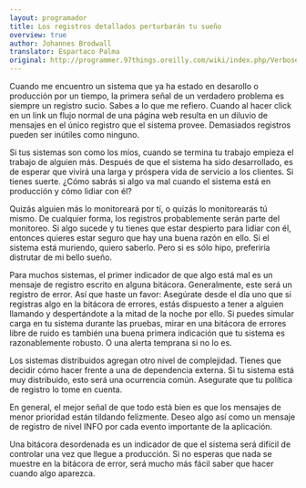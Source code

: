 ```yaml
---
layout: programador
title: Los registros detallados perturbarán tu sueño
overview: true
author: Johannes Brodwall
translator: Espartaco Palma
original: http://programmer.97things.oreilly.com/wiki/index.php/Verbose_Logging_Will_Disturb_Your_Sleep
---
```


Cuando me encuentro un sistema que ya ha estado en desarollo o producción por un tiempo, la primera señal de un verdadero problema es siempre un registro sucio. Sabes a lo que me refiero. Cuando al hacer click en un link un flujo normal de una página web resulta en un diluvio de mensajes en el único registro que el sistema provee. Demasiados registros pueden ser inútiles como ninguno.

Si tus sistemas son como los míos, cuando se termina tu trabajo empieza el trabajo de alguien más. Después de que el sistema ha sido desarrollado, es de esperar que vivirá una larga y próspera vida de servicio a los clientes. Si tienes suerte. ¿Cómo sabrás si algo va mal cuando el sistema está en producción y cómo lidiar con él?

Quizás alguien más lo monitoreará por tí, o quizás lo monitorearás tú mismo. De cualquier forma, los registros probablemente serán parte del monitoreo. Si algo sucede y tu tienes que estar despierto para lidiar con él, entonces quieres estar seguro que hay una buena razón en ello. Si el sistema está muriendo, quiero saberlo. Pero si es sólo hipo, preferiría distrutar de mi bello sueño.

Para muchos sistemas, el primer indicador de que algo está mal es un mensaje de registro escrito en alguna bitácora. Generalmente, este será un registro de error. Así que haste un favor: Asegúrate desde el día uno que si registras algo en la bitácora de errores, estás dispuesto a tener a alguien llamando y despertándote a la mitad de la noche por ello. Si puedes simular carga en tu sistema durante las pruebas, mirar en una bitácora de errores libre de ruido es también una buena primera indicación que tu sistema es razonablemente robusto. O una alerta temprana si no lo es.

Los sistemas distribuidos agregan otro nivel de complejidad. Tienes que decidir cómo hacer frente a una de dependencia externa. Si tu sistema está muy distribuido, esto será una ocurrencia común. Asegurate que tu política de registro lo tome en cuenta.

En general, el mejor señal de que todo está bien es que los mensajes de menor prioridad están tildando felizmente. Deseo algo así como un mensaje de registro de nivel INFO por cada evento importante de la aplicación.

Una bitácora desordenada es un indicador de que el sistema será difícil de controlar una vez que llegue a producción. Si no esperas que nada se muestre en la bitácora de error, será mucho más fácil saber que hacer cuando algo aparezca.

